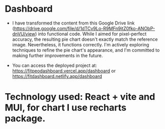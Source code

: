 # Dashboard

- I have transformed the content from this Google Drive link (https://drive.google.com/file/d/1dTCv9Lo-R9MFn9itZ0fko-ANObP-dnVU/view) into functional code. While I aimed for pixel-perfect accuracy, the resulting pie chart doesn't exactly match the reference image. Nevertheless, it functions correctly. I'm actively exploring techniques to refine the pie chart's appearance, and I'm committed to making further improvements in the future.

- You can access the deployed project at: https://fitpeodashboard.vercel.app/dashboard or https://fitdashboard.netlify.app/dashboard

# Technology used: React + vite and MUI, for chart I use recharts package.
